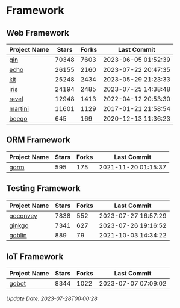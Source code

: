 # Framework

## Web Framework
| Project Name | Stars | Forks | Last Commit |
| ------------ | ----- | ----- | ----------- |
| [gin](https://github.com/gin-gonic/gin) | 70348 | 7603 | 2023-06-05 01:52:39 |
| [echo](https://github.com/labstack/echo) | 26155 | 2160 | 2023-07-22 20:47:35 |
| [kit](https://github.com/go-kit/kit) | 25248 | 2434 | 2023-05-29 21:23:33 |
| [iris](https://github.com/kataras/iris) | 24194 | 2485 | 2023-07-25 14:38:48 |
| [revel](https://github.com/revel/revel) | 12948 | 1413 | 2022-04-12 20:53:30 |
| [martini](https://github.com/go-martini/martini) | 11601 | 1129 | 2017-01-21 21:58:54 |
| [beego](https://github.com/astaxie/beego) | 645 | 169 | 2020-12-13 11:36:23 |

## ORM Framework
| Project Name | Stars | Forks | Last Commit |
| ------------ | ----- | ----- | ----------- |
| [gorm](https://github.com/jinzhu/gorm) | 595 | 175 | 2021-11-20 01:15:37 |

## Testing Framework
| Project Name | Stars | Forks | Last Commit |
| ------------ | ----- | ----- | ----------- |
| [goconvey](https://github.com/smartystreets/goconvey) | 7838 | 552 | 2023-07-27 16:57:29 |
| [ginkgo](https://github.com/onsi/ginkgo) | 7341 | 627 | 2023-07-26 19:16:52 |
| [goblin](https://github.com/franela/goblin) | 889 | 79 | 2021-10-03 14:34:22 |

## IoT Framework
| Project Name | Stars | Forks | Last Commit |
| ------------ | ----- | ----- | ----------- |
| [gobot](https://github.com/hybridgroup/gobot) | 8344 | 1022 | 2023-07-07 07:09:02 |

*Update Date: 2023-07-28T00:00:28*